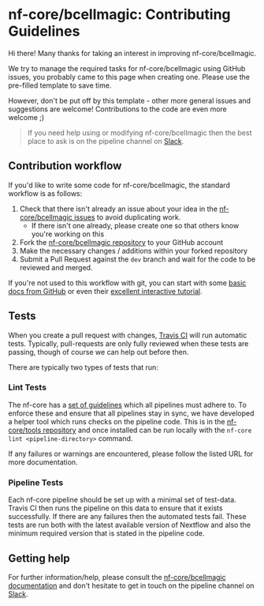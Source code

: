 # nf-core/bcellmagic: Contributing Guidelines

Hi there! Many thanks for taking an interest in improving nf-core/bcellmagic.

We try to manage the required tasks for nf-core/bcellmagic using GitHub issues, you probably came to this page when creating one. Please use the pre-filled template to save time.

However, don't be put off by this template - other more general issues and suggestions are welcome! Contributions to the code are even more welcome ;)

> If you need help using or modifying nf-core/bcellmagic then the best place to ask is on the pipeline channel on [Slack](https://nf-core-invite.herokuapp.com/).



## Contribution workflow
If you'd like to write some code for nf-core/bcellmagic, the standard workflow
is as follows:

1. Check that there isn't already an issue about your idea in the
   [nf-core/bcellmagic issues](https://github.com/nf-core/bcellmagic/issues) to avoid
   duplicating work.
    * If there isn't one already, please create one so that others know you're working on this
2. Fork the [nf-core/bcellmagic repository](https://github.com/nf-core/bcellmagic) to your GitHub account
3. Make the necessary changes / additions within your forked repository
4. Submit a Pull Request against the `dev` branch and wait for the code to be reviewed and merged.

If you're not used to this workflow with git, you can start with some [basic docs from GitHub](https://help.github.com/articles/fork-a-repo/) or even their [excellent interactive tutorial](https://try.github.io/).


## Tests
When you create a pull request with changes, [Travis CI](https://travis-ci.org/) will run automatic tests.
Typically, pull-requests are only fully reviewed when these tests are passing, though of course we can help out before then.

There are typically two types of tests that run:

### Lint Tests
The nf-core has a [set of guidelines](http://nf-co.re/guidelines) which all pipelines must adhere to.
To enforce these and ensure that all pipelines stay in sync, we have developed a helper tool which runs checks on the pipeline code. This is in the [nf-core/tools repository](https://github.com/nf-core/tools) and once installed can be run locally with the `nf-core lint <pipeline-directory>` command.

If any failures or warnings are encountered, please follow the listed URL for more documentation.

### Pipeline Tests
Each nf-core pipeline should be set up with a minimal set of test-data.
Travis CI then runs the pipeline on this data to ensure that it exists successfully.
If there are any failures then the automated tests fail.
These tests are run both with the latest available version of Nextflow and also the minimum required version that is stated in the pipeline code.

## Getting help
For further information/help, please consult the [nf-core/bcellmagic documentation](https://github.com/nf-core/bcellmagic#documentation) and don't hesitate to get in touch on the pipeline channel on [Slack](https://nf-core-invite.herokuapp.com/).
